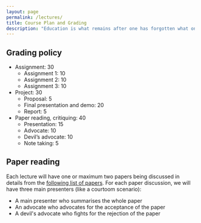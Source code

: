 ```yaml
---
layout: page
permalink: /lectures/
title: Course Plan and Grading
description: "Education is what remains after one has forgotten what one has learned in school."
---
```


## Grading policy

- Assignment: 30
    - Assignment 1: 10
    - Assignment 2: 10
    - Assignment 3: 10
- Project: 30
    - Proposal: 5 
    - Final presentation and demo: 20
    - Report: 5
- Paper reading, critiquing: 40 
    - Presentation: 15 
    - Advocate: 10
    - Devil’s advocate:  10
    - Note taking: 5


## Paper reading

Each lecture will have one or maximum two papers being discussed in details from the [following list of papers](https://docs.google.com/spreadsheets/d/1NrbBowJmIPeMd1z01uRKFIX0hRc7H-tRQc3j78AiTVE/edit#gid=0). For each paper discussion, we will have three main presenters (like a courtoom scenario):

- A main presenter who summarises the whole paper
- An advocate who advocates for the acceptance of the paper 
- A devil's advocate who fights for the rejection of the paper

